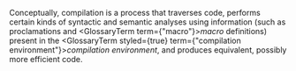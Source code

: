  



Conceptually, compilation is a process that traverses code, performs certain kinds of syntactic and semantic analyses using information (such as proclamations and <GlossaryTerm  term={"macro"}><i>macro</i></GlossaryTerm> definitions) present in the <GlossaryTerm styled={true} term={"compilation environment"}><i>compilation environment</i></GlossaryTerm>, and produces equivalent, possibly more efficient code. 



